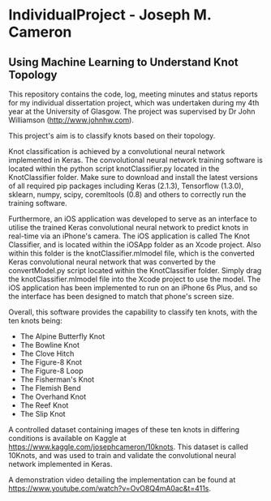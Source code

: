 # IndividualProject - Joseph M. Cameron
## Using Machine Learning to Understand Knot Topology
This repository contains the code, log, meeting minutes and status reports for my individual dissertation project, which was undertaken during my 4th year at the University of Glasgow. The project was supervised by Dr John Williamson (http://www.johnhw.com).

This project's aim is to classify knots based on their topology.

Knot classification is achieved by a convolutional neural network implemented in Keras.
The convolutional neural network training software is located within the python script knotClassifier.py located in the KnotClassifier folder.
Make sure to download and install the latest versions of all required pip packages including Keras (2.1.3), Tensorflow (1.3.0), sklearn, numpy, scipy, coremltools (0.8) and others to correctly run the training software.

Furthermore, an iOS application was developed to serve as an interface to utilise the trained Keras convolutional neural network to predict knots in real-time via an iPhone's camera.
The iOS application is called The Knot Classifier, and is located within the iOSApp folder as an Xcode project.
Also within this folder is the knotClassifier.mlmodel file, which is the converted Keras convolutional neural network that was converted by the convertModel.py script located within the KnotClassifier folder.
Simply drag the knotClassifier.mlmodel file into the Xcode project to use the model.
The iOS application has been implemented to run on an iPhone 6s Plus, and so the interface has been designed to match that phone's screen size.

Overall, this software provides the capability to classify ten knots, with the ten knots being:
* The Alpine Butterfly Knot
* The Bowline Knot
* The Clove Hitch
* The Figure-8 Knot
* The Figure-8 Loop
* The Fisherman's Knot
* The Flemish Bend
* The Overhand Knot
* The Reef Knot
* The Slip Knot

A controlled dataset containing images of these ten knots in differing conditions is available on Kaggle at https://www.kaggle.com/josephcameron/10knots.
This dataset is called 10Knots, and was used to train and validate the convolutional neural network implemented in Keras.

A demonstration video detailing the implementation can be found at https://www.youtube.com/watch?v=OvO8Q4mA0ac&t=411s.
